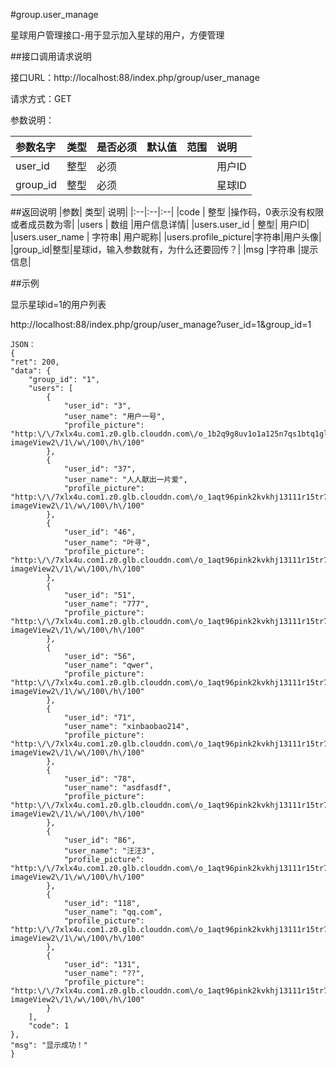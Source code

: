 #group.user_manage

星球用户管理接口-用于显示加入星球的用户，方便管理

##接口调用请求说明

接口URL：http://localhost:88/index.php/group/user_manage

请求方式：GET

参数说明：

|参数名字   | 类型|  是否必须   | 默认值   | 范围      |  说明|
|:--|:--|:--|:--|:--|:--|
|user_id|整型|必须|||用户ID|
|group_id|整型|必须|||星球ID|


##返回说明
|参数|        类型|   说明|
|:--|:--|:--|
|code  |  整型  |操作码，0表示没有权限或者成员数为零|
|users   | 数组  |用户信息详情|
|users.user_id | 整型| 用户ID|
|users.user_name | 字符串| 用户昵称|
|users.profile_picture|字符串|用户头像|
|group_id|整型|星球id，输入参数就有，为什么还要回传？|
|msg |字符串 |提示信息|


##示例

显示星球id=1的用户列表

http://localhost:88/index.php/group/user_manage?user_id=1&group_id=1

    JSON：
    {
	"ret": 200,
	"data": {
		"group_id": "1",
		"users": [
			{
				"user_id": "3",
				"user_name": "用户一号",
				"profile_picture": "http:\/\/7xlx4u.com1.z0.glb.clouddn.com\/o_1b2q9g8uv1o1a125n7qs1btq1glk7.jpg?imageView2\/1\/w\/100\/h\/100"
			},
			{
				"user_id": "37",
				"user_name": "人人献出一片爱",
				"profile_picture": "http:\/\/7xlx4u.com1.z0.glb.clouddn.com\/o_1aqt96pink2kvkhj13111r15tr7.jpg?imageView2\/1\/w\/100\/h\/100"
			},
			{
				"user_id": "46",
				"user_name": "叶寻",
				"profile_picture": "http:\/\/7xlx4u.com1.z0.glb.clouddn.com\/o_1aqt96pink2kvkhj13111r15tr7.jpg?imageView2\/1\/w\/100\/h\/100"
			},
			{
				"user_id": "51",
				"user_name": "777",
				"profile_picture": "http:\/\/7xlx4u.com1.z0.glb.clouddn.com\/o_1aqt96pink2kvkhj13111r15tr7.jpg?imageView2\/1\/w\/100\/h\/100"
			},
			{
				"user_id": "56",
				"user_name": "qwer",
				"profile_picture": "http:\/\/7xlx4u.com1.z0.glb.clouddn.com\/o_1aqt96pink2kvkhj13111r15tr7.jpg?imageView2\/1\/w\/100\/h\/100"
			},
			{
				"user_id": "71",
				"user_name": "xinbaobao214",
				"profile_picture": "http:\/\/7xlx4u.com1.z0.glb.clouddn.com\/o_1aqt96pink2kvkhj13111r15tr7.jpg?imageView2\/1\/w\/100\/h\/100"
			},
			{
				"user_id": "78",
				"user_name": "asdfasdf",
				"profile_picture": "http:\/\/7xlx4u.com1.z0.glb.clouddn.com\/o_1aqt96pink2kvkhj13111r15tr7.jpg?imageView2\/1\/w\/100\/h\/100"
			},
			{
				"user_id": "86",
				"user_name": "汪汪3",
				"profile_picture": "http:\/\/7xlx4u.com1.z0.glb.clouddn.com\/o_1aqt96pink2kvkhj13111r15tr7.jpg?imageView2\/1\/w\/100\/h\/100"
			},
			{
				"user_id": "118",
				"user_name": "qq.com",
				"profile_picture": "http:\/\/7xlx4u.com1.z0.glb.clouddn.com\/o_1aqt96pink2kvkhj13111r15tr7.jpg?imageView2\/1\/w\/100\/h\/100"
			},
			{
				"user_id": "131",
				"user_name": "??",
				"profile_picture": "http:\/\/7xlx4u.com1.z0.glb.clouddn.com\/o_1aqt96pink2kvkhj13111r15tr7.jpg?imageView2\/1\/w\/100\/h\/100"
			}
		],
		"code": 1
	},
	"msg": "显示成功！"
	}